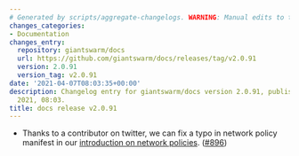 ```yaml
---
# Generated by scripts/aggregate-changelogs. WARNING: Manual edits to this files will be overwritten.
changes_categories:
- Documentation
changes_entry:
  repository: giantswarm/docs
  url: https://github.com/giantswarm/docs/releases/tag/v2.0.91
  version: 2.0.91
  version_tag: v2.0.91
date: '2021-04-07T08:03:35+00:00'
description: Changelog entry for giantswarm/docs version 2.0.91, published on 07 April
  2021, 08:03.
title: docs release v2.0.91
---
```


- Thanks to a contributor on twitter, we can fix a typo in network policy manifest in our [introduction on network policies](https://docs.giantswarm.io/getting-started/network-policies/). ([#896](https://github.com/giantswarm/docs/pull/896))
